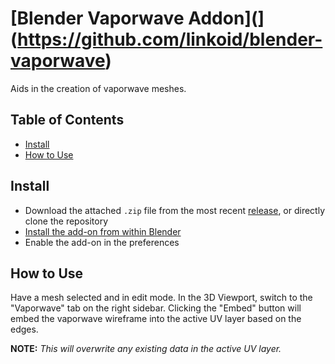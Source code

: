 # [Blender Vaporwave Addon](](https://github.com/linkoid/blender-vaporwave)
Aids in the creation of vaporwave meshes.

## Table of Contents
* [Install](#Install)
* [How to Use](#How-to-Use)

## Install
* Download the attached `.zip` file from the most recent [release](https://github.com/linkoid/blender-vaporwave/releases), or directly clone the repository
* [Install the add-on from within Blender](https://docs.blender.org/manual/en/latest/editors/preferences/addons.html#installing-add-ons)
* Enable the add-on in the preferences

## How to Use
Have a mesh selected and in edit mode. In the 3D Viewport, switch to the "Vaporwave" tab on the right sidebar.
Clicking the "Embed" button will embed the vaporwave wireframe into the active UV layer based on the edges. 

**NOTE:** *This will overwrite any existing data in the active UV layer.* 
